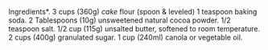 Ingredients*. 3 cups (360g) *cake* flour (spoon & leveled) 1 teaspoon baking soda. 2 Tablespoons (10g) unsweetened natural cocoa powder. 1/2 teaspoon salt. 1/2 cup (115g) unsalted butter, softened to room temperature. 2 cups (400g) granulated sugar. 1 cup (240ml) canola or vegetable oil.